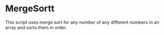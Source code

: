 MergeSortt
==========

This script uses merge sort for any number of any different numbers in an array and sorts them in order.
